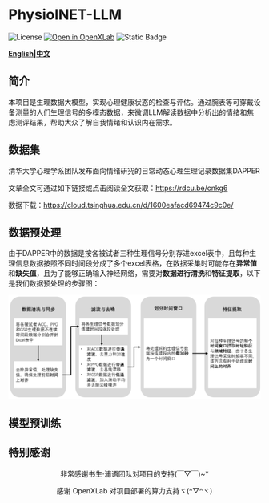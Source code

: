 # PhysiolNET-LLM

![License](https://img.shields.io/badge/license-MIT-yellow)
[![Open in OpenXLab](https://cdn-static.openxlab.org.cn/header/openxlab_models.svg)](https://openxlab.org.cn/apps/detail/lengbaihang1/Elysia) ![Static Badge](https://img.shields.io/badge/license-Apache--2.0-green?label=license)

**[English](readme_english.md)|[中文](README.md)**


## 简介
本项目是生理数据大模型，实现心理健康状态的检查与评估。通过腕表等可穿戴设备测量的人们生理信号的多模态数据，来微调LLM解读数据中分析出的情绪和焦虑测评结果，帮助大众了解自我情绪和认识内在需求。


## 数据集
清华大学心理学系团队发布面向情绪研究的日常动态心理生理记录数据集DAPPER

文章全文可通过如下链接或点击阅读全文获取：https://rdcu.be/cnkg6

数据下载：https://cloud.tsinghua.edu.cn/d/1600eafacd69474c9c0e/

## 数据预处理

由于DAPPER中的数据是按各被试者三种生理信号分别存进excel表中，且每种生理信息数据按照不同时间段分成了多个excel表格，在数据采集时可能存在**异常值**和**缺失值**，且为了能够正确输入神经网络，需要对**数据进行清洗**和**特征提取**，以下是我们数据预处理的步骤图：

![数据预处理.png](https://github.com/LJL-6666/PhysiolNET-LLM/blob/main/img/数据预处理.png)



## 模型预训练

## 特别感谢

<div align="center">

非常感谢书生·浦语团队对项目的支持(￣▽￣)~*

感谢 OpenXLab 对项目部署的算力支持ヾ(^▽^ヾ)

</div>
